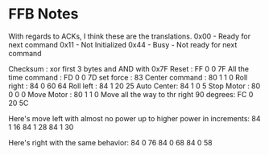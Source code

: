 # FFB Notes

With regards to ACKs, I think these are the translations.
0x00 - Ready for next command
0x11 - Not Initialized
0x44 - Busy - Not ready for next command


Checksum : xor first 3 bytes and AND with 0x7F
Reset : FF 0 0 7F
All the time command : FD 0 0 7D
set force : 83
Center command : 80 1 1 0
Roll right : 84 0 60 64
Roll left : 84 1 20 25
Auto Center: 84 1 0 5 
Stop Motor : 80 0 0 0
Move Motor : 80 1 1 0
Move all the way to thr right 90 degrees: FC 0 20 5C  

Here's move left with almost no power up to higher power in increments:
84 1 16
84 1 28
84 1 30

Here's right with the same behavior:
84 0 76
84 0 68
84 0 58
